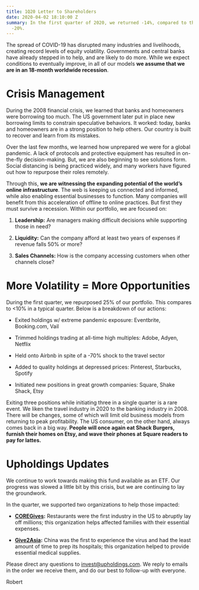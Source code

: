 ```yaml
---
title: 1Q20 Letter to Shareholders
date: 2020-04-02 18:10:00 Z
summary: In the first quarter of 2020, we returned -14%, compared to the S&P 500 of
  -20%.
---
```


The spread of COVID-19 has disrupted many industries and livelihoods, creating record levels of equity volatility. Governments and central banks have already stepped in to help, and are likely to do more. While we expect conditions to eventually improve, in all of our models **we assume that we are in an 18-month worldwide recession**.

# Crisis Management

During the 2008 financial crisis, we learned that banks and homeowners were borrowing too much. The US government later put in place new borrowing limits to constrain speculative behaviors. It worked: today, banks and homeowners are in a strong position to help others. Our country is built to recover and learn from its mistakes.

Over the last few months, we learned how unprepared we were for a global pandemic. A lack of protocols and protective equipment has resulted in on-the-fly decision-making. But, we are also beginning to see solutions form. Social distancing is being practiced widely, and many workers have figured out how to repurpose their roles remotely.

Through this, **we are witnessing the expanding potential of the world’s online infrastructure**. The web is keeping us connected and informed, while also enabling essential businesses to function. Many companies will benefit from this acceleration of offline to online practices. But first they must survive a recession. Within our portfolio, we are focused on:

1. **Leadership:** Are managers making difficult decisions while supporting those in need?

2. **Liquidity:** Can the company afford at least two years of expenses if revenue falls 50% or more?

3. **Sales Channels:** How is the company accessing customers when other channels close?

# More Volatility = More Opportunities

During the first quarter, we repurposed 25% of our portfolio. This compares to <10% in a typical quarter. Below is a breakdown of our actions:

* Exited holdings w/ extreme pandemic exposure: Eventbrite, Booking.com, Vail

* Trimmed holdings trading at all-time high multiples: Adobe, Adyen, Netflix

* Held onto Airbnb in spite of a -70% shock to the travel sector

* Added to quality holdings at depressed prices: Pinterest, Starbucks, Spotify

* Initiated new positions in great growth companies: Square, Shake Shack, Etsy

Exiting three positions while initiating three in a single quarter is a rare event. We liken the travel industry in 2020 to the banking industry in 2008. There will be changes, some of which will limit old business models from returning to peak profitability. The US consumer, on the other hand, always comes back in a big way. **People will once again eat Shack Burgers, furnish their homes on Etsy, and wave their phones at Square readers to pay for lattes.**

# Upholdings Updates

We continue to work towards making this fund available as an ETF. Our progress was slowed a little bit by this crisis, but we are continuing to lay the groundwork.

In the quarter, we supported two organizations to help those impacted:

* **[COREGives](https://coregives.org/):** Restaurants were the first industry in the US to abruptly lay off millions; this organization helps affected families with their essential expenses.

* **[Give2Asia](https://give2asia.org/donate-help-fight-coronavirus-outbreak-wuhan-china/):** China was the first to experience the virus and had the least amount of time to prep its hospitals; this organization helped to provide essential medical supplies.

Please direct any questions to invest@upholdings.com. We reply to emails in the order we receive them, and do our best to follow-up with everyone.

Robert